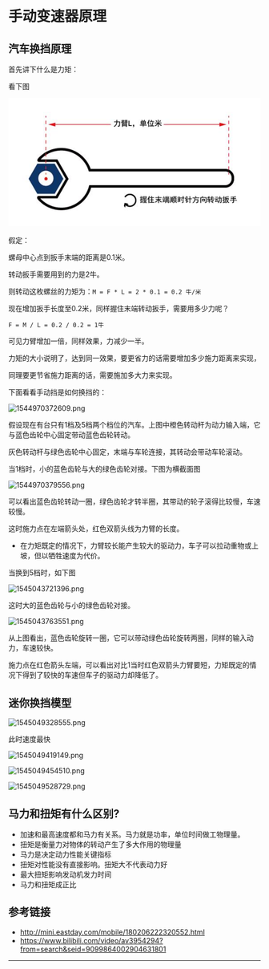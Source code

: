 # 手动变速器原理

##  汽车换挡原理

首先讲下什么是力矩：

看下图

![1545004697906.png](image/1545004697906.png)

假定：

螺母中心点到扳手末端的距离是0.1米。

转动扳手需要用到的力是2牛。

则转动这枚螺丝的力矩为：```M = F * L = 2 * 0.1 = 0.2 牛/米```

现在增加扳手长度至0.2米，同样握住末端转动扳手，需要用多少力呢？

```F = M / L = 0.2 / 0.2 = 1牛```

可见力臂增加一倍，同样效果，力减少一半。

力矩的大小说明了，达到同一效果，要更省力的话需要增加多少施力距离来实现，

同理要更节省施力距离的话，需要施加多大力来实现。

下面看看手动挡是如何换挡的：

![1544970372609.png](image/1544970372609.png)

假设现在有台只有1档及5档两个档位的汽车。上图中橙色转动杆为动力输入端，它与蓝色齿轮中心固定带动蓝色齿轮转动。

灰色转动杆与绿色齿轮中心固定，末端与车轮连接，其转动会带动车轮滚动。

当1档时，小的蓝色齿轮与大的绿色齿轮对接。下图为横截面图

![1544970379556.png](image/1544970379556.png)

可以看出蓝色齿轮转动一圈，绿色齿轮才转半圈，其带动的轮子滚得比较慢，车速较慢。

这时施力点在左端箭头处，红色双箭头线为力臂的长度。

* 在力矩既定的情况下，力臂较长能产生较大的驱动力，车子可以拉动重物或上坡，但以牺牲速度为代价。

当换到5档时，如下图

![1545043721396.png](image/1545043721396.png)

这时大的蓝色齿轮与小的绿色齿轮对接。

![1545043763551.png](image/1545043763551.png)

从上图看出，蓝色齿轮旋转一圈，它可以带动绿色齿轮旋转两圈，同样的输入动力，车速较快。

施力点在红色箭头左端，可以看出对比1当时红色双箭头力臂要短，力矩既定的情况下得到了较快的车速但车子的驱动力却降低了。

## 迷你换挡模型

![1545049328555.png](image/1545049328555.png)

此时速度最快

![1545049419149.png](image/1545049419149.png)

![1545049454510.png](image/1545049454510.png)

![1545049528729.png](image/1545049528729.png)

## 马力和扭矩有什么区别?

* 加速和最高速度都和马力有关系。马力就是功率，单位时间做工物理量。
* 扭矩是衡量力对物体的转动产生了多大作用的物理量
* 马力是决定动力性能关键指标
* 扭矩对性能没有直接影响。扭矩大不代表动力好
* 最大扭矩影响发动机发力时间
* 马力和扭矩成正比


## 参考链接

* <http://mini.eastday.com/mobile/180206222320552.html>
* <https://www.bilibili.com/video/av3954294?from=search&seid=9099864002904631801>

---
